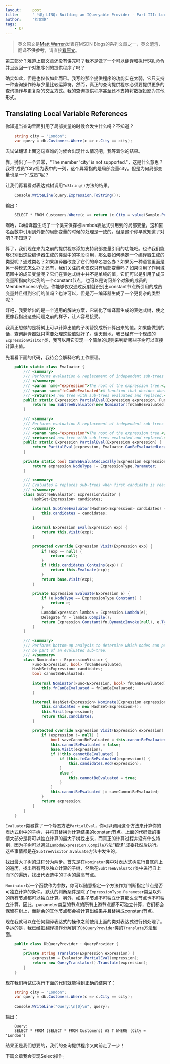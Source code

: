 ```yaml
---
layout:     post
title:      "「译」LINQ: Building an IQueryable Provider - Part III: Local variable references"
author:     "刘文俊"
tags:
    - C♯
---
```


> 英文原文是[Matt Warren](https://social.msdn.microsoft.com/profile/matt%20warren%20-%20msft/ "Matt Warren")发表在MSDN Blogs的系列文章之一，英文渣渣，翻译**不供参考**，请直接[看原文](http://blogs.msdn.com/b/mattwar/archive/2007/08/01/linq-building-an-iqueryable-provider-part-iii.aspx)。

第三部分？难道上篇文章还没有讲完吗？我不是做了一个可以翻译和执行SQL命令并且返回一个对象序列的提供程序了吗？

确实如此，但是也仅仅如此而已。我写的那个提供程序的功能实在太弱，它只支持一种查询操作符与少量比较运算符。然而，真正的查询提供程序必须要提供更多的查询操作与更复杂的交互方式。我的查询提供程序甚至还不支持将数据投影为其他形式。

## Translating Local Variable References

你知道当查询里面引用了局部变量的时候会发生什么吗？不知道？

````cs
	string city = "London";
	var query = db.Customers.Where(c => c.City == city);
````

去试试翻译上面这句查询的时候会出现什么情况吧，我等着你的结果。

<!-- more -->

靠，抛出了一个异常，“The member 'city' is not supported.”，这是什么意思？我将“成员”City视为表中的一列，这个异常指的是局部变量city。但是为何局部变量也是一个“成员”呢？

让我们再看看对表达式树调用`ToString()`方法的结果。

````cs
	Console.WriteLine(query.Expression.ToString());
````

输出：

````cs
	SELECT * FROM Customers.Where(c => return (c.City = value(Sample.Program+<>c__DisplayClass0).city))
````

啊哈，C♯编译器生成了一个类来保存被lambda表达式引用到的局部变量，这和匿名函数中引用到外部的局部变量的时候的处理是一致的。但是这个你早就知道了对吧？不知道？

算了，我们现在来为之前的提供程序添加支持局部变量引用的功能吧。也许我们能够识别出这些编译器生成的类型中的字段引用，那么要如何确定一个编译器生成的类型呢？通过类名？如果编译器改变了它们的命名怎么办？如果另一种语言里面是另一种模式怎么办？还有，我们关注的点仅仅只有局部变量吗？如果引用了作用域范围中的成员变量呢？它们在表达式树中并不是单纯的值，它们可以是引用了成员变量所指向的实例的一个constant节点，也可以是访问某个对象的成员的MemberAccess节点。你能够仅仅通过反射就识别出constant节点所引用的成员变量并且得到它们的值吗？也许可以，但是万一编译器生成了一个更复杂的类型呢？

好吧，我要给出的是一个通用的解决方案，它转化了编译器生成的表达式树，使之更像我指出这些问题之前的样子，让人容易接受。

我真正想做的是将树上可以计算出值的子树替换成所计算出来的值。如果能做到的话，查询翻译器就只需要处理这些值就好了。谢天谢地，我已经有一个现成的`ExpressionVisitor`类，我可以用它实现一个简单的规则来判断哪些子树可以直接计算出值。

先看看下面的代码，我待会会解释它的工作原理。

````cs
	public static class Evaluator {
	    /// <summary>
	    /// Performs evaluation & replacement of independent sub-trees
	    /// </summary>
	    /// <param name="expression">The root of the expression tree.</param>
	    /// <param name="fnCanBeEvaluated">A function that decides whether a given expression node can be part of the local function.</param>
	    /// <returns>A new tree with sub-trees evaluated and replaced.</returns>
	    public static Expression PartialEval(Expression expression, Func<Expression, bool> fnCanBeEvaluated) {
	        return new SubtreeEvaluator(new Nominator(fnCanBeEvaluated).Nominate(expression)).Eval(expression);
	    }
	 
	    /// <summary>
	    /// Performs evaluation & replacement of independent sub-trees
	    /// </summary>
	    /// <param name="expression">The root of the expression tree.</param>
	    /// <returns>A new tree with sub-trees evaluated and replaced.</returns>
	    public static Expression PartialEval(Expression expression) {
	        return PartialEval(expression, Evaluator.CanBeEvaluatedLocally);
	    }
	 
	    private static bool CanBeEvaluatedLocally(Expression expression) {
	        return expression.NodeType != ExpressionType.Parameter;
	    }
	 
	    /// <summary>
	    /// Evaluates & replaces sub-trees when first candidate is reached (top-down)
	    /// </summary>
	    class SubtreeEvaluator: ExpressionVisitor {
	        HashSet<Expression> candidates;
	 
	        internal SubtreeEvaluator(HashSet<Expression> candidates) {
	            this.candidates = candidates;
	        }
	 
	        internal Expression Eval(Expression exp) {
	            return this.Visit(exp);
	        }
	 
	        protected override Expression Visit(Expression exp) {
	            if (exp == null) {
	                return null;
	            }
	            if (this.candidates.Contains(exp)) {
	                return this.Evaluate(exp);
	            }
	            return base.Visit(exp);
	        }
	 
	        private Expression Evaluate(Expression e) {
	            if (e.NodeType == ExpressionType.Constant) {
	                return e;
	            }
	            LambdaExpression lambda = Expression.Lambda(e);
	            Delegate fn = lambda.Compile();
	            return Expression.Constant(fn.DynamicInvoke(null), e.Type);
	        }
	    }
	 
	    /// <summary>
	    /// Performs bottom-up analysis to determine which nodes can possibly
	    /// be part of an evaluated sub-tree.
	    /// </summary>
	    class Nominator : ExpressionVisitor {
	        Func<Expression, bool> fnCanBeEvaluated;
	        HashSet<Expression> candidates;
	        bool cannotBeEvaluated;
	 
	        internal Nominator(Func<Expression, bool> fnCanBeEvaluated) {
	            this.fnCanBeEvaluated = fnCanBeEvaluated;
	        }
	 
	        internal HashSet<Expression> Nominate(Expression expression) {
	            this.candidates = new HashSet<Expression>();
	            this.Visit(expression);
	            return this.candidates;
	        }
	 
	        protected override Expression Visit(Expression expression) {
	            if (expression != null) {
	                bool saveCannotBeEvaluated = this.cannotBeEvaluated;
	                this.cannotBeEvaluated = false;
	                base.Visit(expression);
	                if (!this.cannotBeEvaluated) {
	                    if (this.fnCanBeEvaluated(expression)) {
	                        this.candidates.Add(expression);
	                    }
	                    else {
	                        this.cannotBeEvaluated = true;
	                    }
	                }
	                this.cannotBeEvaluated |= saveCannotBeEvaluated;
	            }
	            return expression;
	        }
	    }
	}
````

`Evaluator`类暴露了一个静态方法`PartialEval`，你可以调用这个方法来计算你的表达式树中的子树，并将其替换为计算结果的constant节点。上面的代码做的事情大部分是将可以独立计算的最大子树找出来，而真正的计算过程并没有什么特别，因为子树可以通过`LambdaExpression.Compile`方法“编译”成委托然后执行。这些事情都是在`SubtreeVisitor.Evaluate`方法中发生的。

找出最大子树的过程分为两步。首先是在`Nominator`类中对表达式树进行自底向上的遍历，找出所有可以独立计算的子树，然后在`SubtreeEvaluator`类中进行自上而下的遍历，找出代表选中的子树的最高节点。

`Nominator`以一个函数作为参数，你可以随意指定一个方法作为判断指定节点是否可独立计算的条件。默认的判断条件是除了`ExpressionType.Parameter`类型以外的所有节点都可以独立计算。另外，如果子节点不可独立计算那么父节点也不可独立计算。因此，parameter类型的节点的所有上游节点都不可独立计算，它们都会保留在树上，而剩余的其他节点都会被计算出结果并且替换成constant节点。

现在我就可以在任何翻译表达式的操作之前使用上面的类对表达式进行预处理了。幸运的是，我已经把翻译操作分解到了`DbQueryProvider`类的`Translate`方法里面。

````cs
	public class DbQueryProvider : QueryProvider {
	    …
	    private string Translate(Expression expression) {
	        expression = Evaluator.PartialEval(expression);
	        return new QueryTranslator().Translate(expression);
	    }
	}
````

现在我们再试试执行下面的代码就能得到正确的结果了：

````cs
	string city = "London";
	var query = db.Customers.Where(c => c.City == city);
	 
	Console.WriteLine("Query:\n{0}\n", query);
````

输出：

````plain
	Query:
	SELECT * FROM (SELECT * FROM Customers) AS T WHERE (City = 'London')
````

结果正是我们想要的，我们的查询提供程序又向前走了一步！

下篇文章我会实现Select操作。<i class="emoji emoji-smile"></i>